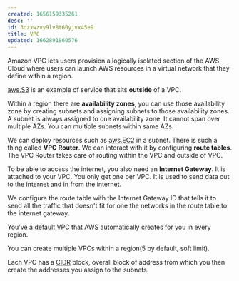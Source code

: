 ```yaml
---
created: 1656159335261
desc: ''
id: 3ozxwzvy9lv8t60yjvx45e9
title: VPC
updated: 1662891860576
---
```

   
Amazon VPC lets users provision a logically isolated section of the AWS Cloud where users can launch AWS resources in a virtual network that they define within a region.   
   
[aws.S3](../devlog/aws.S3.md) is an example of service that sits **outside** of a VPC.   
   
Within a region there are **availability zones**, you can use those availability zone by creating subnets and assigning subnets to those availability zones. A subnet is always assigned to one availability zone. It cannot span over multiple AZs. You can multiple subnets within same AZs.   
   
We can deploy resources such as [aws.EC2](../devlog/aws.EC2.md) in a subnet. There is such a thing called **VPC Router**. We can interact with it by configuring **route tables**. The VPC Router takes care of routing within the VPC and outside of VPC.   
   
To be able to access the internet, you also need an **Internet Gateway**. It is attached to your VPC. You only get one per VPC. It is used to send data out to the internet and in from the internet.   
   
We configure the route table with the Internet Gateway ID that tells it to send all the traffic that doesn't fit for one the networks in the route table to the internet gateway.   
   
You’ve a default VPC that AWS automatically creates for you in every region.   
   
You can create multiple VPCs within a region(5 by default, soft limit).   
   
Each VPC has a [CIDR](../devlog/cidr.md) block, overall block of address from which you then create the addresses you assign to the subnets.